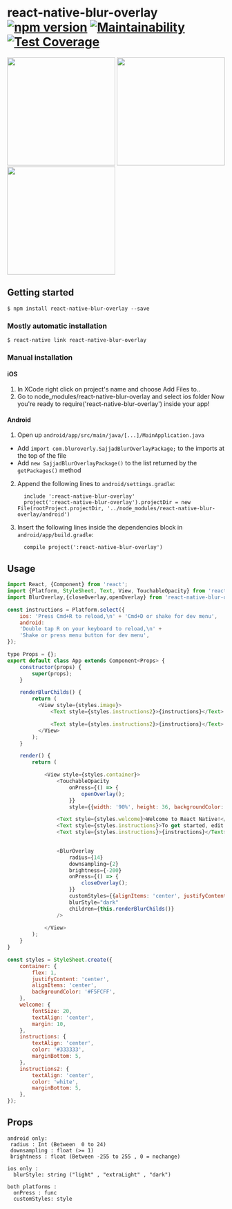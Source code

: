 
# react-native-blur-overlay [![npm version](https://img.shields.io/npm/v/react-native-blur-overlay.svg)](https://www.npmjs.com/package/react-native-blur-overlay) [![Maintainability](https://api.codeclimate.com/v1/badges/a99a88d28ad37a79dbf6/maintainability)](https://codeclimate.com/github/lvlrSajjad/react-native-blur-overlay/maintainability) [![Test Coverage](https://api.codeclimate.com/v1/badges/a99a88d28ad37a79dbf6/test_coverage)](https://codeclimate.com/github/lvlrSajjad/react-native-blur-overlay/test_coverage)


<img src="https://raw.githubusercontent.com/lvlrSajjad/react-native-blur-overlay/master/giphy.gif" width="250">   <img src="https://raw.githubusercontent.com/lvlrSajjad/react-native-blur-overlay/master/Untitled.jpg" width="250">  <img src="https://raw.githubusercontent.com/lvlrSajjad/react-native-blur-overlay/master/Untitled2.jpg" width="250">


## Getting started

`$ npm install react-native-blur-overlay --save`

### Mostly automatic installation

`$ react-native link react-native-blur-overlay`

### Manual installation


#### iOS

1. In XCode right click on project's name and choose Add Files to..
2. Go to node_modules/react-native-blur-overlay and select ios folder
   Now you're ready to require('react-native-blur-overlay') inside your app!


#### Android

1. Open up `android/app/src/main/java/[...]/MainApplication.java`
  - Add `import com.bluroverly.SajjadBlurOverlayPackage;` to the imports at the top of the file
  - Add `new SajjadBlurOverlayPackage()` to the list returned by the `getPackages()` method
2. Append the following lines to `android/settings.gradle`:
  	```
      include ':react-native-blur-overlay'
      project(':react-native-blur-overlay').projectDir = new File(rootProject.projectDir, '../node_modules/react-native-blur-overlay/android')

  	```
3. Insert the following lines inside the dependencies block in `android/app/build.gradle`:
  	```
      compile project(':react-native-blur-overlay')
  	```


## Usage
```javascript
import React, {Component} from 'react';
import {Platform, StyleSheet, Text, View, TouchableOpacity} from 'react-native';
import BlurOverlay,{closeOverlay,openOverlay} from 'react-native-blur-overlay';

const instructions = Platform.select({
    ios: 'Press Cmd+R to reload,\n' + 'Cmd+D or shake for dev menu',
    android:
    'Double tap R on your keyboard to reload,\n' +
    'Shake or press menu button for dev menu',
});

type Props = {};
export default class App extends Component<Props> {
    constructor(props) {
        super(props);
    }

    renderBlurChilds() {
        return (
          <View style={styles.image}>
              <Text style={styles.instructions2}>{instructions}</Text>

              <Text style={styles.instructions2}>{instructions}</Text>
          </View>
        );
    }

    render() {
        return (

            <View style={styles.container}>
                <TouchableOpacity
                    onPress={() => {
                        openOverlay();
                    }}
                    style={{width: '90%', height: 36, backgroundColor: "#03A9F4", borderRadius: 4, margin: 16}}/>

                <Text style={styles.welcome}>Welcome to React Native!</Text>
                <Text style={styles.instructions}>To get started, edit App.js</Text>
                <Text style={styles.instructions}>{instructions}</Text>
                

                <BlurOverlay
                    radius={14}
                    downsampling={2}
                    brightness={-200}
                    onPress={() => {
                        closeOverlay();
                    }}
                    customStyles={{alignItems: 'center', justifyContent: 'center'}}
                    blurStyle="dark"
                    children={this.renderBlurChilds()}
                />
                
            </View>
        );
    }
}

const styles = StyleSheet.create({
    container: {
        flex: 1,
        justifyContent: 'center',
        alignItems: 'center',
        backgroundColor: '#F5FCFF',
    },
    welcome: {
        fontSize: 20,
        textAlign: 'center',
        margin: 10,
    },
    instructions: {
        textAlign: 'center',
        color: '#333333',
        marginBottom: 5,
    },
    instructions2: {
        textAlign: 'center',
        color: 'white',
        marginBottom: 5,
    },
});

```
  
  
  
  ## Props
  ```
  android only:
   radius : Int (Between  0 to 24)
   downsampling : float (>= 1)
   brightness : float (Between -255 to 255 , 0 = nochange)
  
  ios only : 
    blurStyle: string ("light" , "extraLight" , "dark")
	
  both platforms :
    onPress : func
    customStyles: style

	  
```
